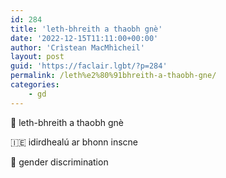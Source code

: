 ```yaml
---
id: 284
title: 'leth-bhreith a thaobh gnè'
date: '2022-12-15T11:11:00+00:00'
author: 'Crìstean MacMhìcheil'
layout: post
guid: 'https://faclair.lgbt/?p=284'
permalink: /leth%e2%80%91bhreith-a-thaobh-gne/
categories:
    - gd
---
```


&#x1f3f4;&#xe0067;&#xe0062;&#xe0073;&#xe0063;&#xe0074;&#xe007f; leth-bhreith a thaobh gnè

&#x1f1ee;&#x1f1ea; idirdhealú ar bhonn inscne

&#x1f3f4;&#xe0067;&#xe0062;&#xe0065;&#xe006e;&#xe0067;&#xe007f; gender discrimination
